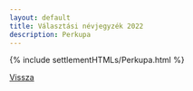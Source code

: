 ```yaml
---
layout: default
title: Választási névjegyzék 2022
description: Perkupa
---
```


{% include settlementHTMLs/Perkupa.html %}

[Vissza](./)